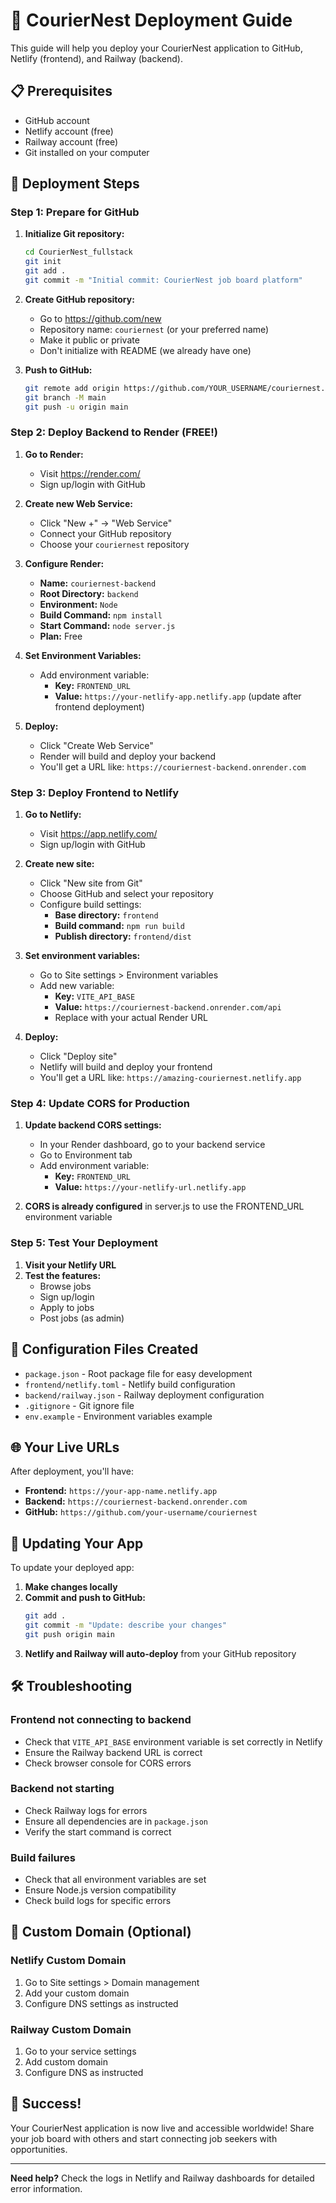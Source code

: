 # 🚀 CourierNest Deployment Guide

This guide will help you deploy your CourierNest application to GitHub, Netlify (frontend), and Railway (backend).

## 📋 Prerequisites

- GitHub account
- Netlify account (free)
- Railway account (free)
- Git installed on your computer

## 🎯 Deployment Steps

### Step 1: Prepare for GitHub

1. **Initialize Git repository:**
   ```bash
   cd CourierNest_fullstack
   git init
   git add .
   git commit -m "Initial commit: CourierNest job board platform"
   ```

2. **Create GitHub repository:**
   - Go to https://github.com/new
   - Repository name: `couriernest` (or your preferred name)
   - Make it public or private
   - Don't initialize with README (we already have one)

3. **Push to GitHub:**
   ```bash
   git remote add origin https://github.com/YOUR_USERNAME/couriernest.git
   git branch -M main
   git push -u origin main
   ```

### Step 2: Deploy Backend to Render (FREE!)

1. **Go to Render:**
   - Visit https://render.com/
   - Sign up/login with GitHub

2. **Create new Web Service:**
   - Click "New +" → "Web Service"
   - Connect your GitHub repository
   - Choose your `couriernest` repository

3. **Configure Render:**
   - **Name:** `couriernest-backend`
   - **Root Directory:** `backend`
   - **Environment:** `Node`
   - **Build Command:** `npm install`
   - **Start Command:** `node server.js`
   - **Plan:** Free

4. **Set Environment Variables:**
   - Add environment variable:
     - **Key:** `FRONTEND_URL`
     - **Value:** `https://your-netlify-app.netlify.app` (update after frontend deployment)

5. **Deploy:**
   - Click "Create Web Service"
   - Render will build and deploy your backend
   - You'll get a URL like: `https://couriernest-backend.onrender.com`

### Step 3: Deploy Frontend to Netlify

1. **Go to Netlify:**
   - Visit https://app.netlify.com/
   - Sign up/login with GitHub

2. **Create new site:**
   - Click "New site from Git"
   - Choose GitHub and select your repository
   - Configure build settings:
     - **Base directory:** `frontend`
     - **Build command:** `npm run build`
     - **Publish directory:** `frontend/dist`

3. **Set environment variables:**
   - Go to Site settings > Environment variables
   - Add new variable:
     - **Key:** `VITE_API_BASE`
     - **Value:** `https://couriernest-backend.onrender.com/api`
     - Replace with your actual Render URL

4. **Deploy:**
   - Click "Deploy site"
   - Netlify will build and deploy your frontend
   - You'll get a URL like: `https://amazing-couriernest.netlify.app`

### Step 4: Update CORS for Production

1. **Update backend CORS settings:**
   - In your Render dashboard, go to your backend service
   - Go to Environment tab
   - Add environment variable:
     - **Key:** `FRONTEND_URL`
     - **Value:** `https://your-netlify-url.netlify.app`

2. **CORS is already configured** in server.js to use the FRONTEND_URL environment variable

### Step 5: Test Your Deployment

1. **Visit your Netlify URL**
2. **Test the features:**
   - Browse jobs
   - Sign up/login
   - Apply to jobs
   - Post jobs (as admin)

## 🔧 Configuration Files Created

- `package.json` - Root package file for easy development
- `frontend/netlify.toml` - Netlify build configuration
- `backend/railway.json` - Railway deployment configuration
- `.gitignore` - Git ignore file
- `env.example` - Environment variables example

## 🌐 Your Live URLs

After deployment, you'll have:
- **Frontend:** `https://your-app-name.netlify.app`
- **Backend:** `https://couriernest-backend.onrender.com`
- **GitHub:** `https://github.com/your-username/couriernest`

## 🔄 Updating Your App

To update your deployed app:

1. **Make changes locally**
2. **Commit and push to GitHub:**
   ```bash
   git add .
   git commit -m "Update: describe your changes"
   git push origin main
   ```
3. **Netlify and Railway will auto-deploy** from your GitHub repository

## 🛠️ Troubleshooting

### Frontend not connecting to backend
- Check that `VITE_API_BASE` environment variable is set correctly in Netlify
- Ensure the Railway backend URL is correct
- Check browser console for CORS errors

### Backend not starting
- Check Railway logs for errors
- Ensure all dependencies are in `package.json`
- Verify the start command is correct

### Build failures
- Check that all environment variables are set
- Ensure Node.js version compatibility
- Check build logs for specific errors

## 📱 Custom Domain (Optional)

### Netlify Custom Domain
1. Go to Site settings > Domain management
2. Add your custom domain
3. Configure DNS settings as instructed

### Railway Custom Domain
1. Go to your service settings
2. Add custom domain
3. Configure DNS as instructed

## 🎉 Success!

Your CourierNest application is now live and accessible worldwide! Share your job board with others and start connecting job seekers with opportunities.

---

**Need help?** Check the logs in Netlify and Railway dashboards for detailed error information.
